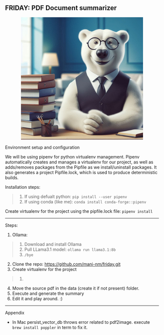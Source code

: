 ## FRIDAY: PDF Document summarizer
<p align="center">
    <img src="images/friday_bear.jpeg" alt="Friday AI" width="400">
</p>

Environment setup and configuration

We will be using pipenv for python virtualenv management. Pipenv automatically creates and manages a virtualenv for our project, as well as adds/removes packages from the Pipfile as we install/uninstall packages. It also generates a project Pipfile.lock, which is used to produce deterministic builds.

Installation steps:
>1. If using defualt python: `pip install --user pipenv`
>2. If using conda (like me): `conda install conda-forge::pipenv`

Create virtualenv for the project using the pipfile.lock file: `pipenv install`

---------------------------------------
Steps:
1. Ollama:
>1) Download and install Ollama
>2) Pull LLama3.1 model: `ollama run llama3.1:8b`
>3) `/bye`
2. Clone the repo: https://github.com/mani-nm/friday.git
3. Create virtualenv for the project
>1)
4. Move the source pdf in the data (create it if not present) folder.
5. Execute and generate the summary
6. Edit it and play around. :)
--------------------------------
Appendix
* In Mac persist_vector_db throws error related to pdf2image. execute `brew install poppler` in term to fix it.
